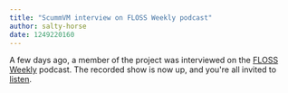 ```yaml
---
title: "ScummVM interview on FLOSS Weekly podcast"
author: salty-horse
date: 1249220160
---
```


A few days ago, a member of the project was interviewed on the [FLOSS Weekly](http://twit.tv/FLOSS) podcast. The recorded show is now up, and you're all invited to [listen](http://twit.tv/floss80).

